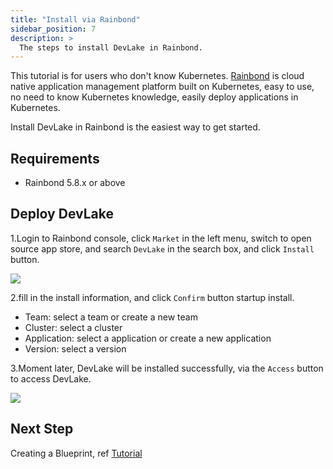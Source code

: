 ```yaml
---
title: "Install via Rainbond"
sidebar_position: 7
description: >
  The steps to install DevLake in Rainbond.
---
```


This tutorial is for users who don't know Kubernetes. [Rainbond](https://www.rainbond.com/) is cloud native application management platform built on Kubernetes, easy to use, no need to know Kubernetes knowledge, easily deploy applications in Kubernetes. 

Install DevLake in Rainbond is the easiest way to get started.

## Requirements

* Rainbond 5.8.x or above

## Deploy DevLake

1.Login to Rainbond console, click `Market` in the left menu, switch to open source app store, and search `DevLake` in the search box, and click `Install` button.

![](/img/GettingStarted/install-devlake.jpg)

2.fill in the install information, and click `Confirm` button startup install.
  * Team: select a team or create a new team
  * Cluster: select a cluster
  * Application: select a application or create a new application
  * Version: select a version

3.Moment later, DevLake will be installed successfully, via the `Access` button to access DevLake.

![](/img/GettingStarted/topology-devlake.jpg)

## Next Step

Creating a Blueprint, ref [Tutorial](/docs/UserManuals/ConfigUI/Tutorial#creating-a-blueprint)